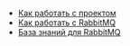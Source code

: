 - [Как работать с проектом](./docs/how_to_work_with_project.md) 
- [Как работать с RabbitMQ](./docs/how_to_work_with_rabbit.md) 
- [База знаний для RabbitMQ](./docs/RabbitMQ_Knowledge_Base.md) 
